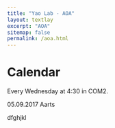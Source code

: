 ```yaml
---
title: "Yao Lab - AOA"
layout: textlay
excerpt: "AOA"
sitemap: false
permalink: /aoa.html
---
```


# Calendar

Every Wednesday at 4:30 in COM2.

05.09.2017 Aarts

dfghjkl
